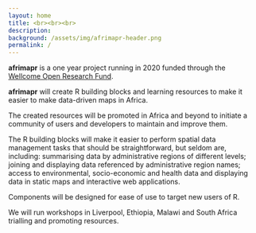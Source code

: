 ```yaml
---
layout: home
title: <br><br><br>
description: 
background: /assets/img/afrimapr-header.png
permalink: /
---
```


**afrimapr** is a one year project running in 2020 funded through the [Wellcome Open Research Fund](https://wellcome.ac.uk/funding/people-and-projects/grants-awarded/afrimapr-facilitating-use-spatial-data-african-public). 

**afrimapr** will create R building blocks and learning resources to make it easier to make data-driven maps in Africa. 

The created resources will be promoted in Africa and beyond to initiate a community of users and developers to maintain and improve them. 

The R building blocks will make it easier to perform spatial data management tasks that should be straightforward, but seldom are, including: summarising data by administrative regions of different levels; joining and displaying data referenced by administrative region names; access to environmental, socio-economic and health data and displaying data in static maps and interactive web applications. 

Components will be designed for ease of use to target new users of R.

We will run workshops in Liverpool, Ethiopia, Malawi and South Africa trialling and promoting resources.

